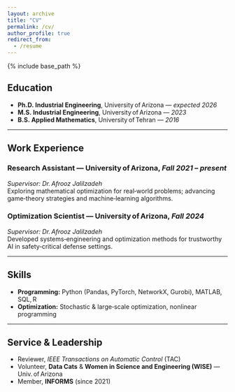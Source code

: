 ```yaml
---
layout: archive
title: "CV"
permalink: /cv/
author_profile: true
redirect_from:
  - /resume
---
```


{% include base_path %}


## Education
- **Ph.D. Industrial Engineering**, University of Arizona — *expected 2026*  
- **M.S. Industrial Engineering**, University of Arizona — *2023*  
- **B.S. Applied Mathematics**, University of Tehran — *2016*

---

## Work Experience  
### Research Assistant — University of Arizona, *Fall 2021 – present*  
*Supervisor: Dr. Afrooz Jalilzadeh*  
Exploring mathematical optimization for real‑world problems; advancing game‑theory strategies and machine‑learning algorithms.

### Optimization Scientist — University of Arizona, *Fall 2024*  
*Supervisor: Dr. Afrooz Jalilzadeh*  
Developed systems‑engineering and optimization methods for trustworthy AI in safety‑critical defense settings.

---

## Skills
- **Programming:** Python (Pandas, PyTorch, NetworkX, Gurobi), MATLAB, SQL, R  
- **Optimization:** Stochastic & large‑scale optimization, nonlinear programming

---

## Service & Leadership
- Reviewer, *IEEE Transactions on Automatic Control* (TAC)  
- Volunteer, **Data Cats** & **Women in Science and Engineering (WISE)** — Univ. of Arizona  
- Member, **INFORMS** (since 2021)
